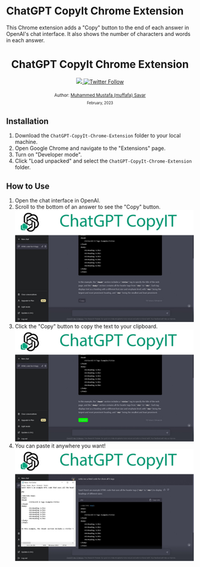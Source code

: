 # ChatGPT CopyIt Chrome Extension

This Chrome extension adds a "Copy" button to the end of each answer in OpenAI's chat interface. It also shows the number of characters and words in each answer.

<div align="center">
  <h1>ChatGPT CopyIt Chrome Extension</h1>
  <a class="header-badge" target="_blank" href="https://www.linkedin.com/in/muffafa/">
    <img src="https://img.shields.io/badge/style--5eba00.svg?label=LinkedIn&logo=linkedin&style=social">
  </a>
  <a class="header-badge" target="_blank" href="https://twitter.com/muffafa">
    <img alt="Twitter Follow" src="https://img.shields.io/twitter/follow/muffafa?style=social">
  </a>

  <sub>Author:
    <a href="https://linktr.ee/muffafa" target="_blank">Muhammed Mustafa (muffafa) Savar</a><br>
    <small> February, 2023</small>
  </sub>
</div>

## Installation

1. Download the `ChatGPT-CopyIt-Chrome-Extension` folder to your local machine.
2. Open Google Chrome and navigate to the "Extensions" page.
3. Turn on "Developer mode".
4. Click "Load unpacked" and select the `ChatGPT-CopyIt-Chrome-Extension` folder.

## How to Use

1. Open the chat interface in OpenAI.
2. Scroll to the bottom of an answer to see the "Copy" button.
![chat-interface](./img/intro/ChatGPT-CopyIt-Chrome-Extension1.jpg)
3. Click the "Copy" button to copy the text to your clipboard.
![copied](./img/intro/ChatGPT-CopyIt-Chrome-Extension2.jpg)
4. You can paste it anywhere you want!
![paste](./img/intro/ChatGPT-CopyIt-Chrome-Extension3.jpg)
